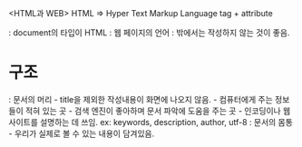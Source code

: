 <HTML과 WEB>
HTML => Hyper Text Markup Language
tag + attribute

<!Document html> : document의 타입이 HTML
<html lang="ko"> : 웹 페이지의 언어
<html></html>: 밖에서는 작성하지 않는 것이 좋음.

# 구조

<head></head> : 문서의 머리
- title을 제외한 작성내용이 화면에 나오지 않음.
- 컴퓨터에게 주는 정보들이 적혀 있는 곳
- 검색 엔진이 좋아하며 문서 파악에 도움을 주는 곳
- 인코딩이나 웹 사이트를 설명하는 데 쓰임. ex: keywords, description, author, utf-8

<body></body> : 문서의 몸통
- 우리가 실제로 볼 수 있는 내용이 담겨있음. 

<title> : 문서의 타이틀, head안에 작성되는 내용 중 우리에게 보이는 내용

<meta> : 정보에 대한 정보 작성 - 문서에 대한 정보, 메타적인 정보
- <meta charset: >: HTML 문서의 인코딩 방식 명시

<h1> ~ <h6> : 문서의 제목 정의 시 사용
- h1: 가장 중요한 제목 정의
h 뒤의 숫자가 커질수록 폰트 크기도 달라지고 하위 계층의 제목을 의미.

<p> 내용 </p> : 문단 작성, 이 태그를 사용하면 문단 묶음으로 작성 가능, 문단 사이 간격은 큼.

<br/> : 우리가 키보드에서 엔터를 쳐도 출력되는 값은 이어져서 나오는데, 이 태그를 사용하면 다음 줄로 넘어감.

<input placeholder = "내용"> : <input> 요소에 입력될 값에 대한 짧은 힌트를 명시함.

<table border = "1"> : border가 1인 table 생성

 <form action = "action_page.php" method="get"></form> 
 - form (): 입력 양식 전체를 감싸는 태그
 - action : form을 전송할 서버 쪽의 script 파일 지정
 - method : 전송방식 선택 (get = "256~4096 byte까지만 전송 가능)

# 글씨체, etc

<strong> 내용 </strong> : 글씨가 굵어짐
<U> 내용 </U> : 밑줄 친 글씨
<mark> 내용 </mark> : 형광펜 쳐진 글씨

&bull : 가운데 위치한 굵은 점
$middot : 가운데 위치한 그냥 점

<div style = "text-indent: 30px;"> : 30px만큼 들여쓰기 가능
<td></td> : 기본 글씨체, 왼쪽 정렬로 표 내용 작성 가능 (셀 만드는 역할)
<th></th> : 굵은 글씨체, 가운데 정렬로 표 내용 작성 가능 (표의 제목을 쓰는 역할)
<tr></tr> :기본 글씨체, 왼쪽 정렬 (가로줄을 만드는 역할) 